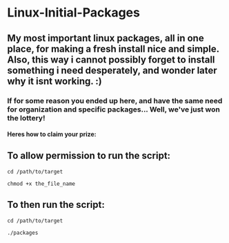 # Linux-Initial-Packages

## My most important linux packages, all in one place, for making a fresh install nice and simple. Also, this way i cannot possibly forget to install something i need desperately, and wonder later why it isnt working. :)

### If for some reason you ended up here, and have the same need for organization and specific packages... Well, we've just won the lottery!

#### Heres how to claim your prize: 
To allow permission to run the script:
---------------
```
cd /path/to/target

chmod +x the_file_name
```
To then run the script:
------------------
```
cd /path/to/target

./packages
```

